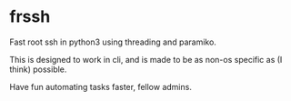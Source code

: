 # frssh
Fast root ssh in python3 using threading and paramiko.

This is designed to work in cli, and is made to be as non-os specific as (I think) possible.

Have fun automating tasks faster, fellow admins.
